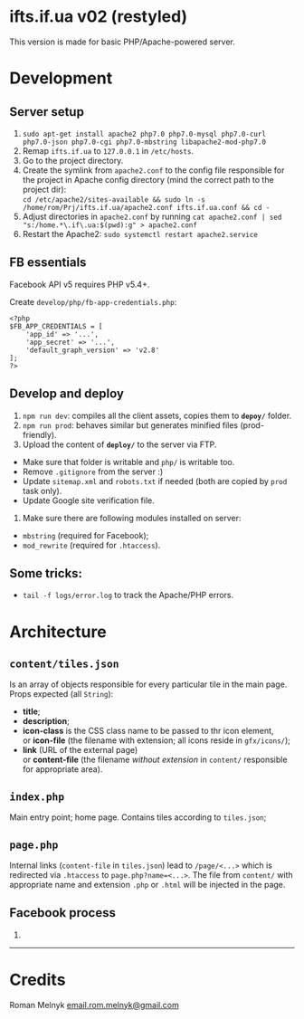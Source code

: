 # ifts.if.ua v02 (restyled)
This version is made for basic PHP/Apache-powered server.


# Development
## Server setup
1. `sudo apt-get install apache2 php7.0 php7.0-mysql php7.0-curl php7.0-json php7.0-cgi php7.0-mbstring libapache2-mod-php7.0`
1. Remap `ifts.if.ua` to `127.0.0.1` in `/etc/hosts`.
1. Go to the project directory.
1. Create the symlink from `apache2.conf` to the config file responsible for the project in Apache config directory (mind the correct path to the project dir):  
   `cd /etc/apache2/sites-available && sudo ln -s /home/rom/Prj/ifts.if.ua/apache2.conf ifts.if.ua.conf && cd -`
1. Adjust directories in `apache2.conf` by running `cat apache2.conf | sed "s:/home.*\.if\.ua:$(pwd):g" > apache2.conf`
1. Restart the Apache2: `sudo systemctl restart apache2.service`

## FB essentials
Facebook API v5 requires PHP v5.4+.

Create `develop/php/fb-app-credentials.php`:
```
<?php
$FB_APP_CREDENTIALS = [
    'app_id' => '...',
    'app_secret' => '...',
    'default_graph_version' => 'v2.8'
];
?>
```

## Develop and deploy
1. `npm run dev`: compiles all the client assets, copies them to **`depoy/`** folder.
1. `npm run prod`: behaves similar but generates minified files (prod-friendly).
1. Upload the content of **`deploy/`** to the server via FTP.
  - Make sure that folder is writable and `php/` is writable too.
  - Remove `.gitignore` from the server :)
  - Update `sitemap.xml` and `robots.txt` if needed (both are copied by `prod` task only).
  - Update Google site verification file.
1. Make sure there are following modules installed on server:
  - `mbstring` (required for Facebook);
  - `mod_rewrite` (required for `.htaccess`).

## Some tricks:
- `tail -f logs/error.log` to track the Apache/PHP errors.


# Architecture
## `content/tiles.json`
Is an array of objects responsible for every particular tile in the main page.
Props expected (all `String`):

- **title**;
- **description**;
- **icon-class** is the CSS class name to be passed to thr icon element,  
   or **icon-file** (the filename with extension; all icons reside in `gfx/icons/`);
- **link** (URL of the external page)  
   or **content-file** (the filename _without extension_ in `content/` responsible for appropriate area).

## `index.php`
Main entry point; home page. Contains tiles according to `tiles.json`;

## `page.php`
Internal links (`content-file` in `tiles.json`) lead to `/page/<...>` which is redirected via `.htaccess` to `page.php?name=<...>`. The file from `content/` with appropriate name and extension `.php` or `.html` will be injected in the page.

## Facebook process
1. 

---


# Credits
Roman Melnyk <email.rom.melnyk@gmail.com>

